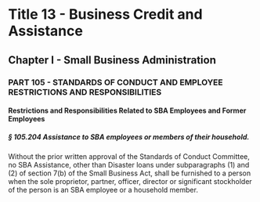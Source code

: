 
# Title 13 - Business Credit and Assistance
## Chapter I - Small Business Administration
### PART 105 - STANDARDS OF CONDUCT AND EMPLOYEE RESTRICTIONS AND RESPONSIBILITIES
#### Restrictions and Responsibilities Related to SBA Employees and Former Employees
##### § 105.204 Assistance to SBA employees or members of their household.

Without the prior written approval of the Standards of Conduct Committee, no SBA Assistance, other than Disaster loans under subparagraphs (1) and (2) of section 7(b) of the Small Business Act, shall be furnished to a person when the sole proprietor, partner, officer, director or significant stockholder of the person is an SBA employee or a household member.
